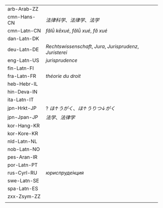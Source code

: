 | | |
|-|-|
| arb-Arab-ZZ |  |
| cmn-Hans-CN | _法律科学_、_法律学_、_法学_ |
| cmn-Latn-CN | _fǎlǜ kēxué_, _fǎlǜ xué_, _fǎ xué_ |
| dan-Latn-DK |  |
| deu-Latn-DE | _Rechtswissenschaft_, _Jura_, _Jurisprudenz_, _Juristerei_ |
| eng-Latn-US | _jurisprudence_ |
| fin-Latn-FI |  |
| fra-Latn-FR | _théorie du droit_ |
| heb-Hebr-IL |  |
| hin-Deva-IN |  |
| ita-Latn-IT |  |
| jpn-Hrkt-JP | ? _ほ↑うがく_、_ほ↑うりつ↓がく_ |
| jpn-Jpan-JP | _法学_、_法律学_ |
| kor-Hang-KR |  |
| kor-Kore-KR |  |
| nld-Latn-NL |  |
| nob-Latn-NO |  |
| pes-Aran-IR |  |
| por-Latn-PT |  |
| rus-Cyrl-RU | _юриспруде́нция_ |
| swe-Latn-SE |  |
| spa-Latn-ES |  |
| zxx-Zsym-ZZ |  |
|  |  |

